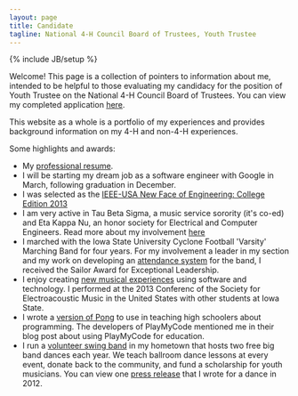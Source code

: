 ```yaml
---
layout: page
title: Candidate
tagline: National 4-H Council Board of Trustees, Youth Trustee
---
```

{% include JB/setup %}

Welcome! This page is a collection of pointers to information about me, intended to be helpful to those evaluating my candidacy for the position of Youth Trustee on the National 4-H Council Board of Trustees. You can view my completed application [here](/files/ullerich-yt.pdf).

This website as a whole is a portfolio of my experiences and provides background information on my 4-H and non-4-H experiences.  

Some highlights and awards:  
- My [professional resume](/files/ullerich-resume.pdf).
- I will be starting my dream job as a software engineer with Google in March, following graduation in December.  
- I was selected as the [IEEE-USA New Face of Engineering: College Edition 2013](http://www.nxtbook.com/nxtbooks/ieeeusa/ieeeusa_summer13/index.php#/36)  
- I am very active in Tau Beta Sigma, a music service sorority (it's co-ed) and Eta Kappa Nu, an honor society for Electrical and Computer Engineers. Read more about my involvement [here](http://www.curtisullerich.com/experience/leadership.html)  
- I marched with the Iowa State University Cyclone Football 'Varsity' Marching Band for four years. For my involvement a leader in my section and my work on developing an [attendance system](/projects/attendance-system.html) for the band, I received the Sailor Award for Exceptional Leadership.  
- I enjoy creating [new musical experiences](/music-technology/overview.html) using software and technology. I performed at the 2013 Conferenc of the Society for Electroacoustic Music in the United States with other students at Iowa State.  
- I wrote a [version of Pong](/projects/pong.html) to use in teaching high schoolers about programming. The developers of PlayMyCode mentioned me in their blog post about using PlayMyCode for education.  
- I run a [volunteer swing band](http://www.popcornbutton.org) in my hometown that hosts two free big band dances each year. We teach ballroom dance lessons at every event, donate back to the community, and fund a scholarship for youth musicians. You can view one [press release](/files/atlantic-news-telegraph.png) that I wrote for a dance in 2012.

